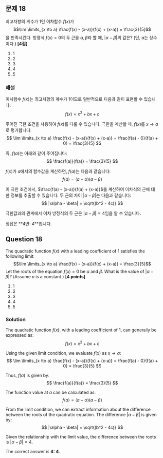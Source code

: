 ## 문제 18
최고차항의 계수가 $1$인 이차함수 $f(x)$가
$$\lim \limits_{x \to a} \frac{f(x) - (x-a)}{f(x) + (x-a)} = \frac{3}{5}$$
을 만족시킨다. 방정식 $f(x) = 0$의 두 근을 $\alpha, \beta$라 할 때, $|\alpha - \beta|$의 값은? (단, $a$는 상수이다.) **[4점]**

1. 1  
2. 2  
3. 3  
4. 4  
5. 5  

### 해설  
이차함수 $f(x)$는 최고차항의 계수가 $1$이므로 일반적으로 다음과 같이 표현할 수 있습니다:
$$ f(x) = x^2 + bx + c $$

주어진 극한 조건을 사용하여 $f(x)$를 다룰 수 있습니다. 극한을 계산할 때, $f(x)$를 $x \to a$로 평가합니다:
$$ \lim \limits_{x \to a} \frac{f(x) - (x-a)}{f(x) + (x-a)} = \frac{f(a) - 0}{f(a) + 0} = \frac{3}{5} $$

즉, $f(a)$는 아래와 같이 주어집니다:
$$ \frac{f(a)}{f(a)} = \frac{3}{5} $$

$f(x)$가 $a$에서의 함수값을 계산하면, $f(a)$는 다음과 같습니다:
$$ f(a) = (a - \alpha)(a - \beta) $$

이 극한 조건에서, $\frac{f(a) - (x-a)}{f(a) + (x-a)}$를 계산하여 이차식의 근에 대한 정보를 추출할 수 있습니다. 두 근의 차이 $|\alpha - \beta|$는 다음과 같습니다:
$$ |\alpha - \beta| = \sqrt{(b^2 - 4c)} $$

극한값과의 관계에서 이차 방정식의 두 근은 $|\alpha - \beta| = 4$임을 알 수 있습니다.

정답은 **4번: $4$**입니다.

## Question 18 
The quadratic function $f(x)$ with a leading coefficient of $1$ satisfies the following limit:
$$\lim \limits_{x \to a} \frac{f(x) - (x-a)}{f(x) + (x-a)} = \frac{3}{5}$$
Let the roots of the equation $f(x) = 0$ be $\alpha$ and $\beta$. What is the value of $|\alpha - \beta|$? (Assume $a$ is a constant.) **[4 points]**

1. 1  
2. 2  
3. 3  
4. 4  
5. 5  

### Solution  
The quadratic function $f(x)$, with a leading coefficient of $1$, can generally be expressed as:
$$ f(x) = x^2 + bx + c $$

Using the given limit condition, we evaluate $f(x)$ as $x \to a$:
$$ \lim \limits_{x \to a} \frac{f(x) - (x-a)}{f(x) + (x-a)} = \frac{f(a) - 0}{f(a) + 0} = \frac{3}{5} $$

Thus, $f(a)$ is given by:
$$ \frac{f(a)}{f(a)} = \frac{3}{5} $$

The function value at $a$ can be calculated as:
$$ f(a) = (a - \alpha)(a - \beta) $$

From the limit condition, we can extract information about the difference between the roots of the quadratic equation. The difference $|\alpha - \beta|$ is given by:
$$ |\alpha - \beta| = \sqrt{(b^2 - 4c)} $$

Given the relationship with the limit value, the difference between the roots is $|\alpha - \beta| = 4$.

The correct answer is **4: $4$**.
